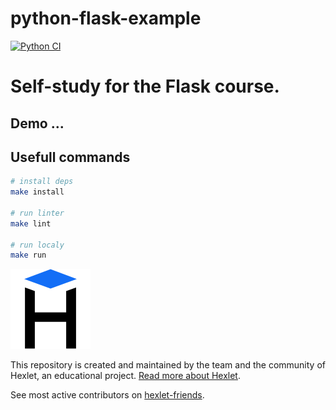 # python-flask-example

[![Python CI](https://github.com/hexlet-components/python-flask/actions/workflows/python-ci.yml/badge.svg)](https://github.com/hexlet-components/python-flask/actions/workflows/python-ci.yml)

# Self-study for the Flask course.

Demo ...
----

## Usefull commands

```bash
# install deps
make install

# run linter
make lint

# run localy
make run
```


[![Hexlet Ltd. logo](https://raw.githubusercontent.com/Hexlet/assets/master/images/hexlet_logo128.png)](https://hexlet.io/?utm_source=github&utm_medium=link&utm_campaign=hexlet-python-django)

This repository is created and maintained by the team and the community of Hexlet, an educational project. [Read more about Hexlet](https://hexlet.io/?utm_source=github&utm_medium=link&utm_campaign=hexlet-python-django).

See most active contributors on [hexlet-friends](https://friends.hexlet.io/).
